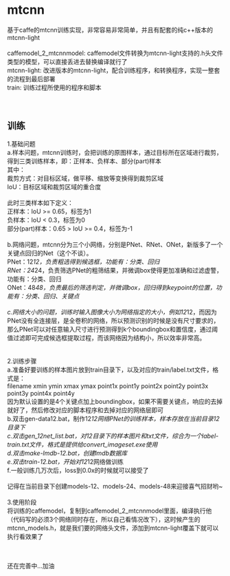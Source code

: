 # mtcnn
基于caffe的mtcnn训练实现，非常容易非常简单，并且有配套的纯c++版本的mtcnn-light<br/>
<br/>
caffemodel_2_mtcnnmodel: caffemodel文件转换为mtcnn-light支持的.h头文件类型的模型，可以直接丢进去替换编译就行了<br/>
mtcnn-light: 改进版本的mtcnn-light，配合训练程序，和转换程序，实现一整套的流程到最后部署<br/>
train: 训练过程所使用的程序和脚本<br/>
<br/>
<br/>

## 训练
1.基础问题<br/>
a.样本问题，mtcnn训练时，会把训练的原图样本，通过目标所在区域进行裁剪，得到三类训练样本，即：正样本、负样本、部分(part)样本<br/>
  其中：<br/>
  裁剪方式：对目标区域，做平移、缩放等变换得到裁剪区域<br/>
  IoU：目标区域和裁剪区域的重合度<br/>
  <br/>
  此时三类样本如下定义：<br/>
  正样本：IoU >= 0.65，标签为1<br/>
  负样本：IoU < 0.3，标签为0<br/>
  部分(part)样本：0.65 > IoU >= 0.4，标签为-1<br/>
<br/>
b.网络问题，mtcnn分为三个小网络，分别是PNet、RNet、ONet，新版多了一个关键点回归的Net（这个不谈）。<br/>
  PNet：12*12，负责粗选得到候选框，功能有：分类、回归<br/>
  RNet：24*24，负责筛选PNet的粗筛结果，并微调box使得更加准确和过滤虚警，功能有：分类、回归<br/>
  ONet：48*48，负责最后的筛选判定，并微调box，回归得到keypoint的位置，功能有：分类、回归、关键点<br/>
<br/>
c.网络大小的问题，训练时输入图像大小为网络指定的大小，例如12*12，而因为PNet没有全连接层，是全卷积的网络，所以预测识别的时候是没有尺寸要求的，那么PNet可以对任意输入尺寸进行预测得到k个boundingbox和置信度，通过阈值过滤即可完成候选框提取过程，而该网络因为结构小，所以效率非常高。<br/>
<br/><br/>
2.训练步骤<br/>
a.准备好要训练的样本图片放到train目录下，以及对应的train/label.txt文件，格式是：<br/>
  filename xmin ymin xmax ymax point1x point1y point2x point2y point3x point3y point4x point4y<br/>
  因为默认设置的是4个关键点加上boundingbox，如果不需要关键点，响应的去掉就好了，然后修改对应的脚本程序和去掉对应的网络层即可<br/>
b.双击gen-data12.bat，制作12*12网络PNet的训练样本，样本存放在当前目录12目录下<br/>
c.双击gen_12net_list.bat，对12目录下的样本图片和txt文件，综合为一个label-train.txt文件，格式是提供给convert_imageset.exe使用<br/>
d.双击make-lmdb-12.bat，创建lmdb数据库<br/>
e.双击train-12.bat，开始对12*12网络做训练<br/>
f.一般训练几万次后，loss到0.0x的时候就可以接受了<br/>
<br/>
记得在当前目录下创建models-12、models-24、models-48来迎接喜气招财哟~<br/>
<br/>
3.使用阶段<br/>
将训练的caffemodel，复制到caffemodel_2_mtcnnmodel里面，编译执行他（代码写的必须3个网络同时存在，所以自己看情况改下），这时候产生的mtcnn_models.h，就是我们要的网络头文件，添加到mtcnn-light覆盖下就可以执行看效果了<br/>

<br/>
<br/>
还在完善中...加油<br/>